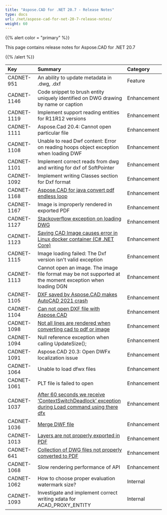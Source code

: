 ```yaml
---
title: "Aspose.CAD for .NET 20.7 - Release Notes"
type: docs
url: /net/aspose-cad-for-net-20-7-release-notes/
weight: 60
---
```


{{% alert color = "primary" %}}

This page contains release notes for Aspose.CAD for .NET 20.7

{{% /alert %}}


|**Key**|**Summary**|**Category**|
| :- | :- | :- |
| CADNET-951 | An ability to update metadata in .dwg, .dxf | Feature |
| CADNET-1146 | Code snippet to brush entity uniquely identified on DWG drawing by name or caption | Enhancement |
| CADNET-1119 | Implement support reading entities for R11R12 versions | Enhancement |
| CADNET-1111 | Aspose.Cad 20.4: Cannot open particular file | Enhancement |
| CADNET-1108 | Unable to read Dwf content: Error on reading hoops object exception when loading DWF | Enhancement |
| CADNET-1101 | Implement correct reads from dwg and writing for dxf of SoftPointer | Enhancement |
| CADNET-1092 | Implement writing Classes section for Dxf format | Enhancement |
| CADNET-1168 | [Aspose.CAD for java convert pdf endless loop](https://forum.aspose.com/t/aspose-cad-for-java-pdf/211175) | Enhancement |
| CADNET-1167 | Image is improperly rendered in exported PDF | Enhancement |
| CADNET-1127 | [Stackoverflow exception on loading DWG](https://forum.aspose.com/t/aspose-cad-for-java-pdf/213226) | Enhancement |
| CADNET-1123 | [Saving CAD Image causes error in Linux docker container (C# .NET Core)](https://forum.aspose.com/t/saving-cad-image-causes-error-in-linux-docker-container-c-net-core/214283) | Enhancement |
| CADNET-1115 | Image loading failed: The Dxf version isn't valid exception | Enhancement |
| CADNET-1113 | Cannot open an image. The image file format may be not supported at the moment exception when loading DGN | Enhancement |
| CADNET-1105 | [DXF saved by Aspose.CAD makes AutoCAD 2021 crash](https://forum.aspose.com/t/dxf-saved-by-aspose-cad-makes-autocad-2021-crash/213361) | Enhancement |
| CADNET-1104 | [Can not open DXF file with Aspose.CAD](https://forum.aspose.com/t/can-not-open-dxf-file-with-aspose-cad/213362) | Enhancement |
| CADNET-1098 | [Not all lines are rendered when converting cad to pdf or image](https://forum.aspose.com/t/not-all-lines-are-rendered-when-converting-cad-to-pdf-or-image/212792) | Enhancement |
| CADNET-1094 | Null reference exception when calling UpdateSize(); | Enhancement |
| CADNET-1091 | Aspose.CAD 20.3: Open DWFx localization issue | Enhancement |
| CADNET-1064 | Unable to load dfwx files | Enhancement |
| CADNET-1061 | PLT file is failed to open | Enhancement |
| CADNET-1037 | [After 60 seconds we receive ‘ContextSwitchDeadlock’ exception during Load command using there dfx](https://forum.aspose.com/t/after-60-seconds-we-receive-contextswitchdeadlock-exception-during-load-command-using-there-dfx/209986) | Enhancement |
| CADNET-1036 | [Merge DWF file](https://forum.aspose.com/t/dwf-files-aspose-cad/209948) | Enhancement |
| CADNET-1013 | [Layers are not properly exported in PDF](https://forum.aspose.com/t/an-error-convert-from-dwf-to-pdf/207692/5) | Enhancement |
| CADNET-641 | [Collection of DWG files not properly converted to PDF](https://forum.aspose.com/t/unable-to-convert-dwg-files-to-pdf/179515) | Enhancement |
| CADNET-1068 | Slow rendering performance of API | Enhancement |
| CADNET-1062 | How to choose proper evaluation watermark size? | Internal |
| CADNET-1093 | Investigate and implement correct writing xdata for ACAD_PROXY_ENTITY | Internal |